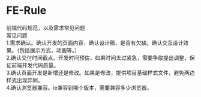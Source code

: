 # FE-Rule
前端代码规范，以及需求常见问题    
常见问题  
1.需求确认。确认开发的页面内容，确认设计稿，是否有欠缺。确认交互设计效果。（包括展示方式，动画等。）  
2.确认交付时间截点。开发时间预估，如果时间太过紧急，需要争取提出调整，保证前端开发代码质量。  
3.确认页面开发是新增还是修改。如果是修改，提供项目基础样式文件，避免两边样式出现异同。  
4.确认浏览器兼容。ie兼容到哪个版本，需要兼容多少浏览器。    

